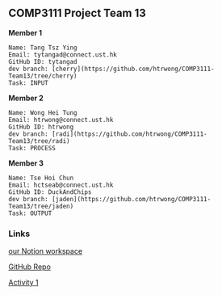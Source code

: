 ## COMP3111 Project Team 13

**Member 1**
```
Name: Tang Tsz Ying
Email: tytangad@connect.ust.hk
GitHub ID: tytangad
dev branch: [cherry](https://github.com/htrwong/COMP3111-Team13/tree/cherry)
Task: INPUT
```

**Member 2**
```
Name: Wong Hei Tung
Email: htrwong@connect.ust.hk
GitHub ID: htrwong
dev branch: [radi](https://github.com/htrwong/COMP3111-Team13/tree/radi)
Task: PROCESS
```

**Member 3**
```
Name: Tse Hoi Chun
Email: hctseab@connect.ust.hk
GitHub ID: DuckAndChips
dev branch: [jaden](https://github.com/htrwong/COMP3111-Team13/tree/jaden)
Task: OUTPUT
```
### Links
[our Notion workspace](https://www.notion.so/COMP3111-Project-G-13-b5bb40dfee6449b2b316ab9311e82ba5)

[GitHub Repo](https://github.com/htrwong/COMP3111-Team13)

[Activity 1](https://drive.google.com/file/d/18_XIcYVOiL3CGjXKXjbUr1nTVjeN0Q_y/view)
